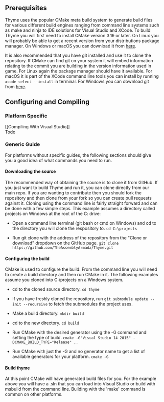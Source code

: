## Prerequisites
Thyme uses the popular CMake meta build system to generate build files for various different build engines ranging from command line systems such as make and ninja to IDE solutions for Visual Studio and XCode. To build Thyme you will first need to install CMake version 3.19 or later. On Linux you will probably be able to get a recent version from your distributions package manager. On Windows or macOS you can download it from [here](https://cmake.org/download/).

It is also recommended that you have git installed and use it to clone the repository. If CMake can find git on your system it will embed information relating to the commit you are building in the version information used in game. For Linux again the package manager should have it available. For macOS it is part of the XCode command line tools you can install by running ```xcode-select --install``` in terminal. For Windows you can download git from [here](https://git-scm.com/download/win).

## Configuring and Compiling  

### Platform Specific
[[Compiling With Visual Studio]]  
Todo

### Generic Guide
For platforms without specific guides, the following sections should give you a good idea of what commands you need to run.

#### Downloading the source
The recommended way of obtaining the source is to clone it from GitHub. If you just want to build Thyme and run it, you can clone directly from our main repo. If you are wanting to contribute then you should fork the repository and then clone from your fork so you can create pull requests against it. Cloning using the command line is fairly straight forward and can be done with a few simple steps. This example assumes a directory called projects on Windows at the root of the C: drive:

* Open a command line terminal (git bash or cmd on Windows) and cd to the directory you will clone the respository to. ```cd C:\projects```

* Run git clone with the address of the repository from the "Clone or download" dropdown on the GitHub page. ```git clone https://github.com/TheAssemblyArmada/Thyme.git```

#### Configuring the build
CMake is used to configure the build. From the command line you will need to create a build directory and then run CMake in it. The following examples assume you cloned into C:\projects on a Windows system.

* cd to the cloned source directory. ```cd thyme```

* If you have freshly cloned the repository, run ```git submodule update --init --recursive``` to fetch the submodules the project uses.

* Make a build directory. ```mkdir build```

* cd to the new directory. ```cd build```

* Run CMake with the desired generator using the -G command and setting the type of build. ```cmake -G"Visual Studio 14 2015" -DCMAKE_BUILD_TYPE="Release" ..```

* Run CMake with just the -G and no generator name to get a list of available generators for your platform. ```cmake -G```

#### Build thyme
At this point CMake will have generated build files for you. For the example above you will have a .sln that you can load into Visual Studio or build with msbuild from the command line. Building with the 'make' command is common on other platforms.
